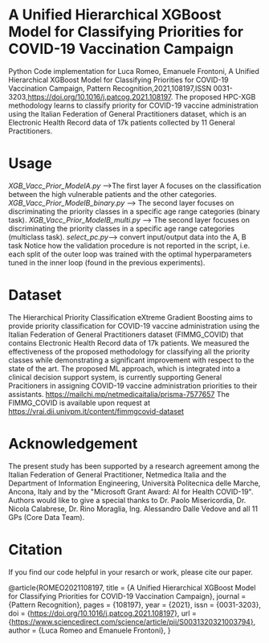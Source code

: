 # A Unified Hierarchical XGBoost Model for Classifying Priorities for COVID-19 Vaccination Campaign

Python Code implementation for Luca Romeo, Emanuele Frontoni,
A Unified Hierarchical XGBoost Model for Classifying Priorities for COVID-19 Vaccination Campaign,
Pattern Recognition,2021,108197,ISSN 0031-3203,https://doi.org/10.1016/j.patcog.2021.108197.
The proposed HPC-XGB methodology learns to classify priority for COVID-19 vaccine administration using the Italian Federation of General Practitioners dataset, which is an Electronic Health Record data of 17k patients collected by 11 General Practitioners.


# Usage
*XGB_Vacc_Prior_ModelA.py* -->The first layer A focuses on the classification between the high vulnerable patients and the other categories. 
*XGB_Vacc_Prior_ModelB_binary.py*  --> The second layer  focuses on discriminating the priority classes in a specific age range categories (binary task).
*XGB_Vacc_Prior_ModelB_multi.py*  --> The second layer  focuses on discriminating the priority classes in a specific age range categories (multiclass task).
*select_pc.py*--> convert input/output data into the A, B task 
Notice how the validation procedure is not reported in the script, i.e. each split of the outer loop was trained with the optimal hyperparameters tuned in the inner loop (found in the previous experiments).

# Dataset
The Hierarchical Priority Classification eXtreme Gradient Boosting aims to provide priority classification for COVID-19 vaccine administration using the Italian Federation of General Practitioners dataset (FIMMG_COVID) that contains Electronic Health Record data of 17k patients. We measured the effectiveness of the proposed methodology for classifying all the priority classes while demonstrating a significant improvement with respect to the state of the art. The proposed ML approach, which is integrated into a clinical decision support system, is currently supporting General Pracitioners in assigning COVID-19 vaccine administration priorities to their assistants. https://mailchi.mp/netmedicaitalia/prisma-7577657
The FIMMG_COVID is available upon request at https://vrai.dii.univpm.it/content/fimmgcovid-dataset

# Acknowledgement
The present study has been supported by a research agreement among the Italian Federation of General Practitioner, Netmedica Italia and the Department of Information Engineering, Università Politecnica delle Marche, Ancona, Italy and by the "Microsoft Grant Award: AI for Health COVID-19". Authors would like to give a special thanks to Dr. Paolo Misericordia, Dr. Nicola Calabrese, Dr. Rino Moraglia, Ing. Alessandro Dalle Vedove and all 11 GPs (Core Data Team).

# Citation

If you find our code helpful in your resarch or work, please cite our paper.

@article{ROMEO2021108197,
title = {A Unified Hierarchical XGBoost Model for Classifying Priorities for COVID-19 Vaccination Campaign},
journal = {Pattern Recognition},
pages = {108197},
year = {2021},
issn = {0031-3203},
doi = {https://doi.org/10.1016/j.patcog.2021.108197},
url = {https://www.sciencedirect.com/science/article/pii/S0031320321003794},
author = {Luca Romeo and Emanuele Frontoni},
}
